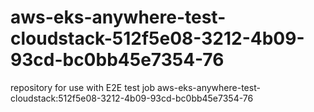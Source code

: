 # aws-eks-anywhere-test-cloudstack-512f5e08-3212-4b09-93cd-bc0bb45e7354-76
repository for use with E2E test job aws-eks-anywhere-test-cloudstack:512f5e08-3212-4b09-93cd-bc0bb45e7354-76
